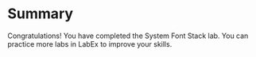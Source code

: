 # Summary

Congratulations! You have completed the System Font Stack lab. You can practice more labs in LabEx to improve your skills.
